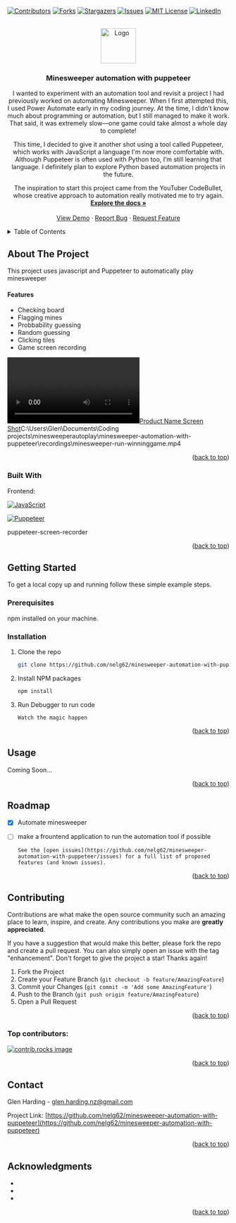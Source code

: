 <!-- # minesweeper-automation-with-puppeteer

testing puppeteer with JavaScript to try and automate playing minesweeper

Learning how to use puppeteer with javascript by creating an app to automatically play minesweeper on the web -->

<a id="readme-top"></a>

[![Contributors][contributors-shield]][contributors-url]
[![Forks][forks-shield]][forks-url]
[![Stargazers][stars-shield]][stars-url]
[![Issues][issues-shield]][issues-url]
[![MIT License][license-shield]][license-url]
[![LinkedIn][linkedin-shield]][linkedin-url]

<!-- PROJECT LOGO -->
<br />
<div align="center">
  <a href="https://github.com/nelg62/minesweeper-automation-with-puppeteer">
    <img src="images/logo.png" alt="Logo" width="80" height="80">
  </a>

<h3 align="center">Minesweeper automation with puppeteer</h3>

  <p align="center">
I wanted to experiment with an automation tool and revisit a project I had previously worked on automating Minesweeper. When I first attempted this, I used Power Automate early in my coding journey. At the time, I didn’t know much about programming or automation, but I still managed to make it work. That said, it was extremely slow—one game could take almost a whole day to complete!

This time, I decided to give it another shot using a tool called Puppeteer, which works with JavaScript a language I'm now more comfortable with. Although Puppeteer is often used with Python too, I’m still learning that language. I definitely plan to explore Python based automation projects in the future.

The inspiration to start this project came from the YouTuber CodeBullet, whose creative approach to automation really motivated me to try again.
<br />
<a href="https://github.com/nelg62/minesweeper-automation-with-puppeteer"><strong>Explore the docs »</strong></a>
<br />
<br />
<a href="https://github.com/nelg62/minesweeper-automation-with-puppeteer">View Demo</a>
·
<a href="https://github.com/nelg62/minesweeper-automation-with-puppeteer/issues/new?labels=bug&template=bug-report---.md">Report Bug</a>
·
<a href="https://github.com/nelg62/minesweeper-automation-with-puppeteer/issues/new?labels=enhancement&template=feature-request---.md">Request Feature</a>

  </p>
</div>

<!-- TABLE OF CONTENTS -->
<details>
  <summary>Table of Contents</summary>
  <ol>
    <li>
      <a href="#about-the-project">About The Project</a>
      <ul>
        <li><a href="#built-with">Built With</a></li>
      </ul>
    </li>
    <li>
      <a href="#getting-started">Getting Started</a>
      <ul>
        <li><a href="#prerequisites">Prerequisites</a></li>
        <li><a href="#installation">Installation</a></li>
      </ul>
    </li>
    <li><a href="#usage">Usage</a></li>
    <li><a href="#roadmap">Roadmap</a></li>
    <li><a href="#contributing">Contributing</a></li>
    <li><a href="#license">License</a></li>
    <li><a href="#contact">Contact</a></li>
    <li><a href="#acknowledgments">Acknowledgments</a></li>
  </ol>
</details>

<!-- ABOUT THE PROJECT -->

## About The Project

This project uses javascript and Puppeteer to automatically play minesweeper

<h4>Features</h4>
<ul>
<li>Checking board</li>
<li>Flagging mines</li>
<li>Probbability guessing</li>
<li>Random guessing</li>
<li>Clicking tiles</li>
<li>Game screen recording </li>
</ul>

[![Product Name Screen Shot][product-screenshot]](/recordings/minesweeper-run-winninggame.mp4)C:\Users\Glen\Documents\Coding projects\minesweeperautoplay\minesweeper-automation-with-puppeteer\recordings\minesweeper-run-winninggame.mp4

<p align="right">(<a href="#readme-top">back to top</a>)</p>

### Built With

Frontend:

<!-- Javascript -->

[![JavaScript][JavaScript-shield]][Javascript-url]

<!-- Puppeteer -->

[![Puppeteer][puppeteer-shield]][puppeteer-url]

<!-- ![Puppeteer](https://img.shields.io/badge/Automation-Puppeteer-40B5A4?logo=puppeteer&logoColor=white) -->

puppeteer-screen-recorder

<!-- - [![React][React.js]][React-url]
- [![Next.js][Nextjs-shield]][Nextjs-url]
- [![MUI][mui-shield]][mui-url]
- [![Axios][Axios-shield]][Axios-url]

Backend:

- [![Express.js][ExpressJs-shield]][ExpressJs-url]
- [![Sequelize][Sequelize-shield]][Sequelize-url]
- [![MySQL][MySQL-shield]][MySQL-url]

Deployment Platforms:

Frontend:

- [![Netlify][Netlify-shield]][Netlify-url]

Backend:

- [![Render][Render-shield]][Render-url]

Database:

- [![Supabase][Supabase-shield]][Supabase-url] -->

<p align="right">(<a href="#readme-top">back to top</a>)</p>

<!-- GETTING STARTED -->

## Getting Started

To get a local copy up and running follow these simple example steps.

### Prerequisites

npm installed on your machine.

### Installation

1. Clone the repo
   ```sh
   git clone https://github.com/nelg62/minesweeper-automation-with-puppeteer
   ```
2. Install NPM packages
   ```sh
   npm install
   ```
3. Run Debugger to run code

   ```
   Watch the magic happen
   ```

<p align="right">(<a href="#readme-top">back to top</a>)</p>

<!-- USAGE EXAMPLES -->

## Usage

Coming Soon...

<!-- Use this space to show useful examples of how a project can be used. Additional screenshots, code examples and demos work well in this space. You may also link to more resources.

_For more examples, please refer to the [Documentation](https://example.com)_ -->

<p align="right">(<a href="#readme-top">back to top</a>)</p>

<!-- ROADMAP -->

## Roadmap

- [x] Automate minesweeper
- [ ] make a frountend application to run the automation tool if possible

      See the [open issues](https://github.com/nelg62/minesweeper-automation-with-puppeteer/issues) for a full list of proposed features (and known issues).

<p align="right">(<a href="#readme-top">back to top</a>)</p>

<!-- CONTRIBUTING -->

## Contributing

Contributions are what make the open source community such an amazing place to learn, inspire, and create. Any contributions you make are **greatly appreciated**.

If you have a suggestion that would make this better, please fork the repo and create a pull request. You can also simply open an issue with the tag "enhancement".
Don't forget to give the project a star! Thanks again!

1. Fork the Project
2. Create your Feature Branch (`git checkout -b feature/AmazingFeature`)
3. Commit your Changes (`git commit -m 'Add some AmazingFeature'`)
4. Push to the Branch (`git push origin feature/AmazingFeature`)
5. Open a Pull Request

<p align="right">(<a href="#readme-top">back to top</a>)</p>

### Top contributors:

<a href="https://github.com/nelg62/minesweeper-automation-with-puppeteer/graphs/contributors">
  <img src="https://contrib.rocks/image?repo=nelg62/minesweeper-automation-with-puppeteer" alt="contrib.rocks image" />
</a>

<!-- LICENSE -->

<!-- ## License

Distributed under the MIT License. See `LICENSE.txt` for more information. -->

<p align="right">(<a href="#readme-top">back to top</a>)</p>

<!-- CONTACT -->

## Contact

Glen Harding - glen.harding.nz@gmail.com

Project Link: [https://github.com/nelg62/minesweeper-automation-with-puppeteer](https://github.com/nelg62/minesweeper-automation-with-puppeteer)

<p align="right">(<a href="#readme-top">back to top</a>)</p>

<!-- ACKNOWLEDGMENTS -->

## Acknowledgments

- []()
- []()
- []()

<p align="right">(<a href="#readme-top">back to top</a>)</p>

<!-- MARKDOWN LINKS & IMAGES -->
<!-- https://www.markdownguide.org/basic-syntax/#reference-style-links -->

[contributors-shield]: https://img.shields.io/github/contributors/nelg62/minesweeper-automation-with-puppeteer.svg?style=for-the-badge
[contributors-url]: https://github.com/nelg62/minesweeper-automation-with-puppeteer/graphs/contributors
[forks-shield]: https://img.shields.io/github/forks/nelg62/minesweeper-automation-with-puppeteer.svg?style=for-the-badge
[forks-url]: https://github.com/nelg62/minesweeper-automation-with-puppeteer/network/members
[stars-shield]: https://img.shields.io/github/stars/nelg62/minesweeper-automation-with-puppeteer.svg?style=for-the-badge
[stars-url]: https://github.com/nelg62/minesweeper-automation-with-puppeteer/stargazers
[issues-shield]: https://img.shields.io/github/issues/nelg62/minesweeper-automation-with-puppeteer.svg?style=for-the-badge
[issues-url]: https://github.com/nelg62/minesweeper-automation-with-puppeteer/issues
[license-shield]: https://img.shields.io/github/license/nelg62/minesweeper-automation-with-puppeteer.svg?style=for-the-badge
[license-url]: https://github.com/nelg62/minesweeper-automation-with-puppeteer/blob/master/LICENSE.txt
[linkedin-shield]: https://img.shields.io/badge/-LinkedIn-black.svg?style=for-the-badge&logo=linkedin&colorB=555
[linkedin-url]: https://linkedin.com/in/glen-harding-5a1317114
[product-screenshot]: /recordings/minesweeper-run-winninggame.mp4
[Next.js]: https://img.shields.io/badge/next.js-000000?style=for-the-badge&logo=nextdotjs&logoColor=white
[Next-url]: https://nextjs.org/
[React.js]: https://img.shields.io/badge/React-20232A?style=for-the-badge&logo=react&logoColor=61DAFB
[React-url]: https://reactjs.org/
[Vue.js]: https://img.shields.io/badge/Vue.js-35495E?style=for-the-badge&logo=vuedotjs&logoColor=4FC08D
[Vue-url]: https://vuejs.org/
[Angular.io]: https://img.shields.io/badge/Angular-DD0031?style=for-the-badge&logo=angular&logoColor=white
[Angular-url]: https://angular.io/
[Svelte.dev]: https://img.shields.io/badge/Svelte-4A4A55?style=for-the-badge&logo=svelte&logoColor=FF3E00
[Svelte-url]: https://svelte.dev/
[Laravel.com]: https://img.shields.io/badge/Laravel-FF2D20?style=for-the-badge&logo=laravel&logoColor=white
[Laravel-url]: https://laravel.com
[Bootstrap.com]: https://img.shields.io/badge/Bootstrap-563D7C?style=for-the-badge&logo=bootstrap&logoColor=white
[Bootstrap-url]: https://getbootstrap.com
[JQuery.com]: https://img.shields.io/badge/jQuery-0769AD?style=for-the-badge&logo=jquery&logoColor=white
[JQuery-url]: https://jquery.com
[mui-url]: https://mui.com/
[mui-shield]: https://img.shields.io/badge/mui-06B6D4?style=for-the-badge&logo=mui&logoColor=white
[ExpressJs-url]: https://expressjs.com/
[ExpressJs-shield]: https://img.shields.io/badge/Express.js-000000?style=for-the-badge&logo=express&logoColor=white
[NodeJs-shield]: https://img.shields.io/badge/Node.js-339933?style=for-the-badge&logo=node.js&logoColor=white
[NodeJs-url]: https://nodejs.org/
[ReactRouter-shield]: https://img.shields.io/badge/React%20Router-CA4245?style=for-the-badge&logo=reactrouter&logoColor=white
[ReactRouter-url]: https://reactrouter.com/
[Axios-shield]: https://img.shields.io/badge/Axios-5A29E4?style=for-the-badge&logo=axios&logoColor=white
[Axios-url]: https://axios-http.com/
[Sequelize-shield]: https://img.shields.io/badge/Sequelize-52B0E7?style=for-the-badge&logo=sequelize&logoColor=white
[Sequelize-url]: https://sequelize.org/
[MySQL-shield]: https://img.shields.io/badge/MySQL-4479A1?style=for-the-badge&logo=mysql&logoColor=white
[MySQL-url]: https://www.mysql.com/
[Netlify-shield]: https://img.shields.io/badge/Netlify-00C7B7?style=for-the-badge&logo=netlify&logoColor=white
[Netlify-url]: https://www.netlify.com/
[Render-shield]: https://img.shields.io/badge/Render-46E3B7?style=for-the-badge&logo=render&logoColor=white
[Render-url]: https://render.com/
[Nextjs-shield]: https://img.shields.io/badge/Next.js-000000?style=for-the-badge&logo=nextdotjs&logoColor=white
[Nextjs-url]: https://nextjs.org/
[Supabase-shield]: https://img.shields.io/badge/Supabase-3ECF8E?style=for-the-badge&logo=supabase&logoColor=white
[Supabase-url]: https://supabase.com/
[JavaScript-shield]: https://img.shields.io/badge/Code-JavaScript-F7DF1E?logo=javascript&logoColor=black
[JavaScript-url]: https://www.javascript.com/
[puppeteer-shield]: https://img.shields.io/badge/Automation-Puppeteer-40B5A4?logo=puppeteer&logoColor=white
[puppeteer-url]: https://pptr.dev/
